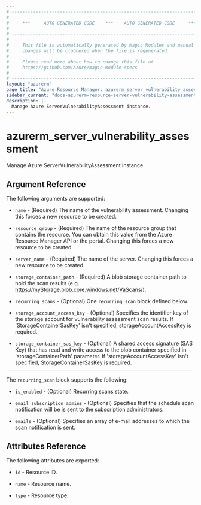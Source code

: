 ```yaml
---
# ----------------------------------------------------------------------------
#
#     ***     AUTO GENERATED CODE    ***    AUTO GENERATED CODE     ***
#
# ----------------------------------------------------------------------------
#
#     This file is automatically generated by Magic Modules and manual
#     changes will be clobbered when the file is regenerated.
#
#     Please read more about how to change this file at
#     https://github.com/Azure/magic-module-specs
#
# ----------------------------------------------------------------------------
layout: "azurerm"
page_title: "Azure Resource Manager: azurerm_server_vulnerability_assessment"
sidebar_current: "docs-azurerm-resource-server-vulnerability-assessment"
description: |-
  Manage Azure ServerVulnerabilityAssessment instance.
---
```


# azurerm_server_vulnerability_assessment

Manage Azure ServerVulnerabilityAssessment instance.


## Argument Reference

The following arguments are supported:

* `name` - (Required) The name of the vulnerability assessment. Changing this forces a new resource to be created.

* `resource_group` - (Required) The name of the resource group that contains the resource. You can obtain this value from the Azure Resource Manager API or the portal. Changing this forces a new resource to be created.

* `server_name` - (Required) The name of the server. Changing this forces a new resource to be created.

* `storage_container_path` - (Required) A blob storage container path to hold the scan results (e.g. https://myStorage.blob.core.windows.net/VaScans/).

* `recurring_scans` - (Optional) One `recurring_scan` block defined below.

* `storage_account_access_key` - (Optional) Specifies the identifier key of the storage account for vulnerability assessment scan results. If 'StorageContainerSasKey' isn't specified, storageAccountAccessKey is required.

* `storage_container_sas_key` - (Optional) A shared access signature (SAS Key) that has read and write access to the blob container specified in 'storageContainerPath' parameter. If 'storageAccountAccessKey' isn't specified, StorageContainerSasKey is required.

---

The `recurring_scan` block supports the following:

* `is_enabled` - (Optional) Recurring scans state.

* `email_subscription_admins` - (Optional) Specifies that the schedule scan notification will be is sent to the subscription administrators.

* `emails` - (Optional) Specifies an array of e-mail addresses to which the scan notification is sent.

## Attributes Reference

The following attributes are exported:

* `id` - Resource ID.

* `name` - Resource name.

* `type` - Resource type.
